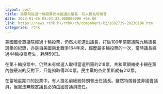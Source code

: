 ```yaml
---
layout: post
title: 美眾院經過十輪投票仍未能選出議長　有人提名特朗普
date: 2023-01-06 08:04:33.000000000 +08:00
link: https://news.rthk.hk/rthk/ch/component/k2/1682739-20230106.htm
categories: rthk
---
```


美國國會眾議院經過十輪投票，仍然未能選出議長，打破100年前眾議院九輪議長選舉的紀錄，亦是自美國南北戰爭164年來，經歷最多輪投票的一次，當時議長經過44輪投票產生，耗時59日。

在第十輪投票中，仍然未有候選人取得當選所需的218票，共和黨領袖麥卡錫在黨內強硬派的反對下，只能夠取得200票。民主黨的杰弗里斯就有212票。

在當地星期四的投票中，有人提名前總統特朗普出任議長。雖然特朗普並非國會議員，但憲法無規定議長必須由國會議員擔任。
